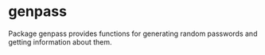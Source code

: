 # genpass

Package genpass provides functions for generating random passwords and getting
information about them.
